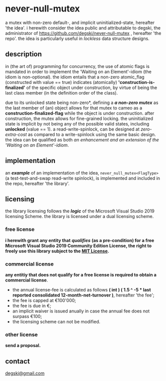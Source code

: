 # never-null-mutex
a mutex with non-zero default-, and implicit uninitialized-state, hereafter 'the idea'. i herewith consider the idea public and attributable to degski, the administrator of https://github.com/degski/never-null-mutex , hereafter 'the repo'. the idea is particularly useful in *lockless* data structure designs.


## description
in (the art of) programming for concurrency, the use of atomic flags is mandated in order to implement the 'Waiting on an Element'-idiom (the idiom is non-optional). the idiom entails that a non-zero atomic_flag (constructed with value == true) indicates (atomically) **'construction-is-finalized'** of the specific object under construction, by virtue of being the last class member (in the definition order of the class).

due to its unlocked state being non-zero*, defining a ***a non-zero mutex*** as the last member of (an) object allows for that mutex to cameo as a **construction-finalized-flag** while the object is under construction. after construction, the mutex allows for fine-grained locking. the uninitialized state is implicit by not being any of the possible valid states, including **unlocked** (value == 1). a read-write-spinlock, can be designed at *zero-extra-cost* as compared to a write-spinlock using the same basic design. the idea can be qualified as both *an enhancement and an extension of the 'Waiting on an Element'-idiom*.


## implementation
an ***example*** of an implementation of the idea, `never_null_mutex<FlagType>` (a test-test-and-swap read-write spinlock), is implemented and included in the repo, hereafter 'the library'.


## licensing
the library licensing follows the ***logic*** of the Microsoft Visual Studio 2019 licensing Scheme. the library is licensed under a dual licensing scheme.


### free license
**i herewith grant any entity that** ***qualifies*** **(as a pre-condition) for a free Microsoft Visual Studio 2019 Community Edition License, the right to freely use this library subject to the [MIT License](https://choosealicense.com/licenses/mit/).**


### commercial license
**any entitiy that does not qualify for a free license is required to obtain a commercial license**.

* the annual license-fee is calculated as follows **( int ) ( 1.5 ^ -5 * last reported consolidated 12-month-net-turnover )**, hereafter 'the fee';
* the fee is capped at €100'000;
* the fee is due in €;
* an implicit waiver is issued anually in case the annual fee does not surpass €100;
* the licensing scheme can not be modified.


### other license
**send a proposal.**


## contact
degski@gmail.com
